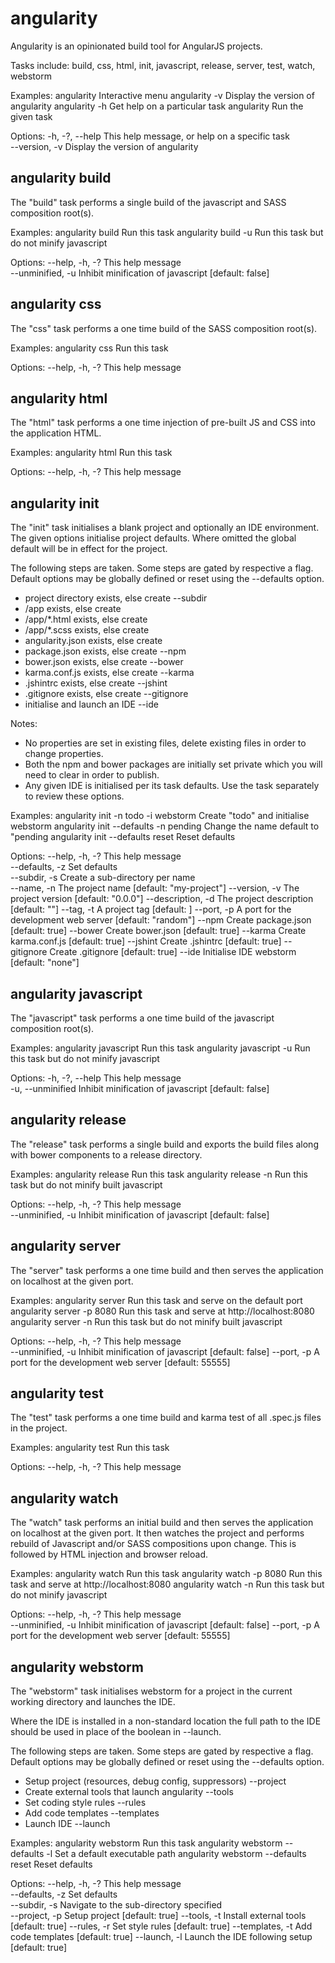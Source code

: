 # angularity

  Angularity is an opinionated build tool for AngularJS projects.
  
  Tasks include:
  build, css, html, init, javascript, release, server, test, watch, webstorm

Examples:
  angularity                   Interactive menu
  angularity -v                Display the version of angularity
  angularity -h <task name>    Get help on a particular task
  angularity <task name>       Run the given task


Options:
  -h, -?, --help  This help message, or help on a specific task                 
  --version, -v   Display the version of angularity                             


## angularity build

  The "build" task performs a single build of the javascript and SASS
  composition root(s).

Examples:
  angularity build       Run this task
  angularity build -u    Run this task but do not minify javascript


Options:
  --help, -h, -?    This help message                                           
  --unminified, -u  Inhibit minification of javascript          [default: false]


## angularity css

  The "css" task performs a one time build of the SASS composition root(s).

Examples:
  angularity css    Run this task


Options:
  --help, -h, -?  This help message                                             


## angularity html

  The "html" task performs a one time injection of pre-built JS and CSS into
  the application HTML.

Examples:
  angularity html    Run this task


Options:
  --help, -h, -?  This help message                                             


## angularity init

  The "init" task initialises a blank project and optionally an IDE
  environment. The given options initialise project defaults. Where omitted the
  global default will be in effect for the project.
  
  The following steps are taken. Some steps are gated by respective a flag.
  Default options may be globally defined or reset using the --defaults
  option.
  
  * project directory     exists, else create    --subdir
  * /app                  exists, else create
  * /app/*.html           exists, else create
  * /app/*.scss           exists, else create
  * angularity.json       exists, else create
  * package.json          exists, else create    --npm
  * bower.json            exists, else create    --bower
  * karma.conf.js         exists, else create    --karma
  * .jshintrc             exists, else create    --jshint
  * .gitignore            exists, else create    --gitignore
  * initialise and launch an IDE                 --ide
  
  Notes:
  
  * No properties are set in existing files, delete existing files in order to
  change properties.
  * Both the npm and bower packages are initially set private which you will
  need to clear in order to publish.
  * Any given IDE is initialised per its task defaults. Use the task separately
  to review these options.

Examples:
  angularity init -n todo -i webstorm      Create "todo" and initialise webstorm
  angularity init --defaults -n pending    Change the name default to "pending
  angularity init --defaults reset         Reset defaults


Options:
  --help, -h, -?     This help message                                          
  --defaults, -z     Set defaults                                               
  --subdir, -s       Create a sub-directory per name                            
  --name, -n         The project name                    [default: "my-project"]
  --version, -v      The project version                      [default: "0.0.0"]
  --description, -d  The project description                       [default: ""]
  --tag, -t          A project tag                                   [default: ]
  --port, -p         A port for the development web server   [default: "random"]
  --npm              Create package.json                         [default: true]
  --bower            Create bower.json                           [default: true]
  --karma            Create karma.conf.js                        [default: true]
  --jshint           Create .jshintrc                            [default: true]
  --gitignore        Create .gitignore                           [default: true]
  --ide              Initialise IDE webstorm                   [default: "none"]


## angularity javascript

  The "javascript" task performs a one time build of the javascript composition
  root(s).

Examples:
  angularity javascript       Run this task
  angularity javascript -u    Run this task but do not minify javascript


Options:
  -h, -?, --help    This help message                                           
  -u, --unminified  Inhibit minification of javascript          [default: false]


## angularity release

  The "release" task performs a single build and exports the build files along
  with bower components to a release directory.

Examples:
  angularity release       Run this task
  angularity release -n    Run this task but do not minify built javascript


Options:
  --help, -h, -?    This help message                                           
  --unminified, -u  Inhibit minification of javascript          [default: false]


## angularity server

  The "server" task performs a one time build and then serves the application
  on localhost at the given port.

Examples:
  angularity server            Run this task and serve on the default port
  angularity server -p 8080    Run this task and serve at http://localhost:8080
  angularity server -n         Run this task but do not minify built javascript


Options:
  --help, -h, -?    This help message                                           
  --unminified, -u  Inhibit minification of javascript          [default: false]
  --port, -p        A port for the development web server       [default: 55555]


## angularity test

  The "test" task performs a one time build and karma test of all .spec.js
  files in the project.

Examples:
  angularity test    Run this task


Options:
  --help, -h, -?  This help message                                             


## angularity watch

  The "watch" task performs an initial build and then serves the application on
  localhost at the given port. It then watches the project and performs rebuild
  of Javascript and/or SASS compositions upon change. This is followed by HTML
  injection and browser reload.

Examples:
  angularity watch            Run this task
  angularity watch -p 8080    Run this task and serve at http://localhost:8080
  angularity watch -n         Run this task but do not minify javascript


Options:
  --help, -h, -?    This help message                                           
  --unminified, -u  Inhibit minification of javascript          [default: false]
  --port, -p        A port for the development web server       [default: 55555]


## angularity webstorm

  The "webstorm" task initialises webstorm for a project in the current working
  directory and launches the IDE.
  
  Where the IDE is installed in a non-standard location the full path to the
  IDE should be used in place of the boolean in --launch.
  
  The following steps are taken. Some steps are gated by respective a flag.
  Default options may be globally defined or reset using the --defaults
  option.
  
  * Setup project (resources, debug config, suppressors)   --project
  * Create external tools that launch angularity           --tools
  * Set coding style rules                                 --rules
  * Add code templates                                     --templates
  * Launch IDE                                             --launch

Examples:
  angularity webstorm                              Run this task
  angularity webstorm --defaults -l <some-path>    Set a default executable path
  angularity webstorm --defaults reset             Reset defaults


Options:
  --help, -h, -?   This help message                                            
  --defaults, -z   Set defaults                                                 
  --subdir, -s     Navigate to the sub-directory specified                      
  --project, -p    Setup project                                 [default: true]
  --tools, -t      Install external tools                        [default: true]
  --rules, -r      Set style rules                               [default: true]
  --templates, -t  Add code templates                            [default: true]
  --launch, -l     Launch the IDE following setup                [default: true]



